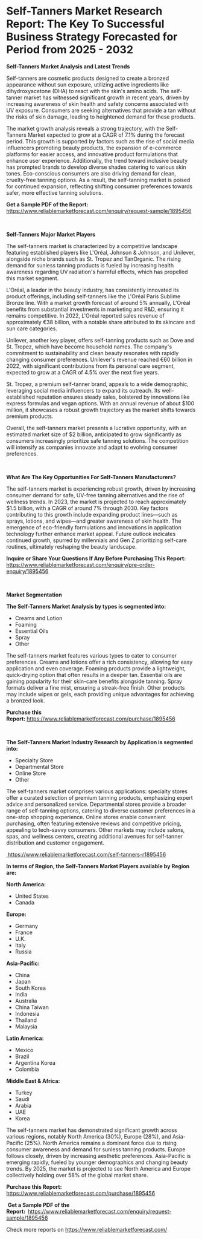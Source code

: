 <p><h1>Self-Tanners Market Research Report: The Key To Successful Business Strategy Forecasted for Period from 2025 - 2032</h1></p><p><strong>Self-Tanners Market Analysis and Latest Trends</strong></p>
<p><p>Self-tanners are cosmetic products designed to create a bronzed appearance without sun exposure, utilizing active ingredients like dihydroxyacetone (DHA) to react with the skin's amino acids. The self-tanner market has witnessed significant growth in recent years, driven by increasing awareness of skin health and safety concerns associated with UV exposure. Consumers are seeking alternatives that provide a tan without the risks of skin damage, leading to heightened demand for these products.</p><p>The market growth analysis reveals a strong trajectory, with the Self-Tanners Market expected to grow at a CAGR of 7.1% during the forecast period. This growth is supported by factors such as the rise of social media influencers promoting beauty products, the expansion of e-commerce platforms for easier access, and innovative product formulations that enhance user experience. Additionally, the trend toward inclusive beauty has prompted brands to develop diverse shades catering to various skin tones. Eco-conscious consumers are also driving demand for clean, cruelty-free tanning options. As a result, the self-tanning market is poised for continued expansion, reflecting shifting consumer preferences towards safer, more effective tanning solutions.</p></p>
<p><strong>Get a Sample PDF of the Report:&nbsp;</strong> <a href="https://www.reliablemarketforecast.com/enquiry/request-sample/1895456?utm_campaign=2288&utm_medium=2&utm_source=Github&utm_content=ia&utm_term=28032025&utm_id=self-tanners">https://www.reliablemarketforecast.com/enquiry/request-sample/1895456</a></p>
<p>&nbsp;</p>
<p><strong>Self-Tanners Major Market Players</strong></p>
<p><p>The self-tanners market is characterized by a competitive landscape featuring established players like L'Oréal, Johnson & Johnson, and Unilever, alongside niche brands such as St. Tropez and TanOrganic. The rising demand for sunless tanning products is fueled by increasing health awareness regarding UV radiation's harmful effects, which has propelled this market segment.</p><p>L'Oréal, a leader in the beauty industry, has consistently innovated its product offerings, including self-tanners like the L'Oréal Paris Sublime Bronze line. With a market growth forecast of around 5% annually, L'Oréal benefits from substantial investments in marketing and R&D, ensuring it remains competitive. In 2022, L'Oréal reported sales revenue of approximately €38 billion, with a notable share attributed to its skincare and sun care categories.</p><p>Unilever, another key player, offers self-tanning products such as Dove and St. Tropez, which have become household names. The company's commitment to sustainability and clean beauty resonates with rapidly changing consumer preferences. Unilever's revenue reached €60 billion in 2022, with significant contributions from its personal care segment, expected to grow at a CAGR of 4.5% over the next five years.</p><p>St. Tropez, a premium self-tanner brand, appeals to a wide demographic, leveraging social media influencers to expand its outreach. Its well-established reputation ensures steady sales, bolstered by innovations like express formulas and vegan options. With an annual revenue of about $100 million, it showcases a robust growth trajectory as the market shifts towards premium products.</p><p>Overall, the self-tanners market presents a lucrative opportunity, with an estimated market size of $2 billion, anticipated to grow significantly as consumers increasingly prioritize safe tanning solutions. The competition will intensify as companies innovate and adapt to evolving consumer preferences.</p></p>
<p>&nbsp;</p>
<p><strong>What Are The Key Opportunities For Self-Tanners Manufacturers?</strong></p>
<p><p>The self-tanners market is experiencing robust growth, driven by increasing consumer demand for safe, UV-free tanning alternatives and the rise of wellness trends. In 2023, the market is projected to reach approximately $1.5 billion, with a CAGR of around 7% through 2030. Key factors contributing to this growth include expanding product lines—such as sprays, lotions, and wipes—and greater awareness of skin health. The emergence of eco-friendly formulations and innovations in application technology further enhance market appeal. Future outlook indicates continued growth, spurred by millennials and Gen Z prioritizing self-care routines, ultimately reshaping the beauty landscape.</p></p>
<p><strong>Inquire or Share Your Questions If Any Before Purchasing This Report:</strong> <a href="https://www.reliablemarketforecast.com/enquiry/pre-order-enquiry/1895456?utm_campaign=2288&utm_medium=2&utm_source=Github&utm_content=ia&utm_term=28032025&utm_id=self-tanners">https://www.reliablemarketforecast.com/enquiry/pre-order-enquiry/1895456</a></p>
<p>&nbsp;</p>
<p><strong>Market Segmentation</strong></p>
<p><strong>The Self-Tanners Market Analysis by types is segmented into:</strong></p>
<p><ul><li>Creams and Lotion</li><li>Foaming</li><li>Essential Oils</li><li>Spray</li><li>Other</li></ul></p>
<p><p>The self-tanners market features various types to cater to consumer preferences. Creams and lotions offer a rich consistency, allowing for easy application and even coverage. Foaming products provide a lightweight, quick-drying option that often results in a deeper tan. Essential oils are gaining popularity for their skin-care benefits alongside tanning. Spray formats deliver a fine mist, ensuring a streak-free finish. Other products may include wipes or gels, each providing unique advantages for achieving a bronzed look.</p></p>
<p><strong>Purchase this Report:&nbsp;</strong><a href="https://www.reliablemarketforecast.com/purchase/1895456?utm_campaign=2288&utm_medium=2&utm_source=Github&utm_content=ia&utm_term=28032025&utm_id=self-tanners">https://www.reliablemarketforecast.com/purchase/1895456</a></p>
<p>&nbsp;</p>
<p><strong>The Self-Tanners Market Industry Research by Application is segmented into:</strong></p>
<p><ul><li>Specialty Store</li><li>Departmental Store</li><li>Online Store</li><li>Other</li></ul></p>
<p><p>The self-tanners market comprises various applications: specialty stores offer a curated selection of premium tanning products, emphasizing expert advice and personalized service. Departmental stores provide a broader range of self-tanning options, catering to diverse customer preferences in a one-stop shopping experience. Online stores enable convenient purchasing, often featuring extensive reviews and competitive pricing, appealing to tech-savvy consumers. Other markets may include salons, spas, and wellness centers, creating additional avenues for self-tanner distribution and customer engagement.</p></p>
<p><a href="https://www.reliablemarketforecast.com/self-tanners-r1895456?utm_campaign=2288&utm_medium=2&utm_source=Github&utm_content=ia&utm_term=28032025&utm_id=self-tanners">&nbsp;https://www.reliablemarketforecast.com/self-tanners-r1895456</a></p>
<p><strong>In terms of Region, the Self-Tanners Market Players available by Region are:</strong></p>
<p>
    <p> <strong> North America: </strong>
        <ul>
            <li>United States</li>
            <li>Canada</li>
        </ul>
        </p> 
    <p> <strong> Europe: </strong>
        <ul>
            <li>Germany</li>
            <li>France</li>
            <li>U.K.</li>
            <li>Italy</li>
            <li>Russia</li>
        </ul>
        </p> 
    <p> <strong> Asia-Pacific: </strong>
        <ul>
            <li>China</li>
            <li>Japan</li>
            <li>South Korea</li>
            <li>India</li>
            <li>Australia</li>
            <li>China Taiwan</li>
            <li>Indonesia</li>
            <li>Thailand</li>
            <li>Malaysia</li>
        </ul>
        </p> 
    <p> <strong> Latin America: </strong>
        <ul>
            <li>Mexico</li>
            <li>Brazil</li>
            <li>Argentina Korea</li>
            <li>Colombia</li>
        </ul>
        </p> 
    <p> <strong> Middle East & Africa: </strong>
        <ul>
            <li>Turkey</li>
            <li>Saudi</li>
            <li>Arabia</li>
            <li>UAE</li>
            <li>Korea</li>
        </ul>
    </p>
    </p>
<p><p>The self-tanners market has demonstrated significant growth across various regions, notably North America (30%), Europe (28%), and Asia-Pacific (25%). North America remains a dominant force due to rising consumer awareness and demand for sunless tanning products. Europe follows closely, driven by increasing aesthetic preferences. Asia-Pacific is emerging rapidly, fueled by younger demographics and changing beauty trends. By 2025, the market is projected to see North America and Europe collectively holding over 58% of the global market share.</p></p>
<p><strong>Purchase this Report: </strong><a href="https://www.reliablemarketforecast.com/purchase/1895456?utm_campaign=2288&utm_medium=2&utm_source=Github&utm_content=ia&utm_term=28032025&utm_id=self-tanners">https://www.reliablemarketforecast.com/purchase/1895456</a></p>
<p>&nbsp;<strong>Get a Sample PDF of the Report:&nbsp;&nbsp;</strong><a href="https://www.reliablemarketforecast.com/enquiry/request-sample/1895456?utm_campaign=2288&utm_medium=2&utm_source=Github&utm_content=ia&utm_term=28032025&utm_id=self-tanners">https://www.reliablemarketforecast.com/enquiry/request-sample/1895456</a></p>
<p><strong></strong></p>
<p>Check more reports on <a href="https://www.reliablemarketforecast.com/?utm_campaign=2288&utm_medium=2&utm_source=Github&utm_content=ia&utm_term=28032025&utm_id=self-tanners">https://www.reliablemarketforecast.com/</a></p>